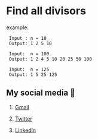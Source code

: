 # Find all divisors


example:


	 Input : n = 10       
	 Output: 1 2 5 10

	 Input:  n = 100
	 Output: 1 2 4 5 10 20 25 50 100

	 Input:  n = 125
	 Output: 1 5 25 125


## My social media 🤪

1. [Gmail](mailto:n4ze3m@gmail.com)


2. [Twitter](https://twitter.com/juventusRuling)


3. [Linkedin](https://www.linkedin.com/in/n4ze3m)